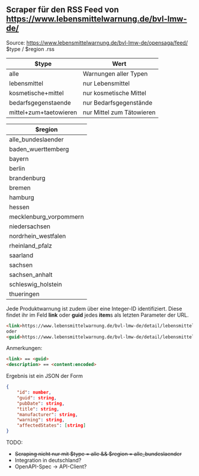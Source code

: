 ## Scraper für den RSS Feed von https://www.lebensmittelwarnung.de/bvl-lmw-de/

Source: https://www.lebensmittelwarnung.de/bvl-lmw-de/opensaga/feed/ $type / $region .rss

| $type                     |  Wert                     |
| -------------             | -------------             |
| alle                      | Warnungen aller Typen     |
| lebensmittel              | nur Lebensmittel          |
| kosmetische+mittel        | nur kosmetische Mittel    |
| bedarfsgegenstaende       | nur Bedarfsgegenstände    |
| mittel+zum+taetowieren    | nur Mittel zum Tätowieren |

| $region                     
| -------------             | 
| alle_bundeslaender        |
| baden_wuerttemberg        |
| bayern                    |
| berlin                    |
| brandenburg               |
| bremen                    |
| hamburg                   |
| hessen                    |
| mecklenburg_vorpommern    |
| niedersachsen             |
| nordrhein_westfalen       |
| rheinland_pfalz           |
| saarland                  |
| sachsen                   |
| sachsen_anhalt            |
| schleswig_holstein        |
| thueringen                |


Jede Produktwarnung ist zudem über eine Integer-ID identifiziert. Diese findet ihr im Feld **link** oder **guid** jedes **item**s als letzten Parameter der URL.
```html
<link>https://www.lebensmittelwarnung.de/bvl-lmw-de/detail/lebensmittel/69535</link>
oder
<guid>https://www.lebensmittelwarnung.de/bvl-lmw-de/detail/lebensmittel/69535</guid>
```

Anmerkungen:
```html
<link> == <guid>
<description> == <content:encoded>
```

Ergebnis ist ein JSON der Form
```json
{
    "id": number, 
    "guid": string,
    "pubDate": string,
    "title": string,
    "manufacturer": string,
    "warning": string,
    "affectedStates": [string]
}
```

TODO:
* ~~Scraping nicht nur mit $type = alle && $region = alle_bundeslaender~~ 
* Integration in deutschland?
* OpenAPI-Spec -> API-Client?